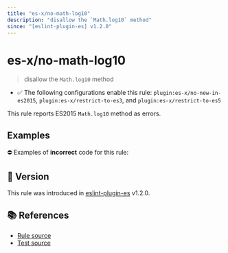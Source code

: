 ```yaml
---
title: "es-x/no-math-log10"
description: "disallow the `Math.log10` method"
since: "[eslint-plugin-es] v1.2.0"
---
```


# es-x/no-math-log10
> disallow the `Math.log10` method

- ✅ The following configurations enable this rule: `plugin:es-x/no-new-in-es2015`, `plugin:es-x/restrict-to-es3`, and `plugin:es-x/restrict-to-es5`

This rule reports ES2015 `Math.log10` method as errors.

## Examples

⛔ Examples of **incorrect** code for this rule:

<eslint-playground type="bad" code="/*eslint es-x/no-math-log10: error */
const n = Math.log10(value)
" />

## 🚀 Version

This rule was introduced in [eslint-plugin-es] v1.2.0.

[eslint-plugin-es]: https://github.com/mysticatea/eslint-plugin-es

## 📚 References

- [Rule source](https://github.com/ota-meshi/eslint-plugin-es-x/blob/master/lib/rules/no-math-log10.js)
- [Test source](https://github.com/ota-meshi/eslint-plugin-es-x/blob/master/tests/lib/rules/no-math-log10.js)
